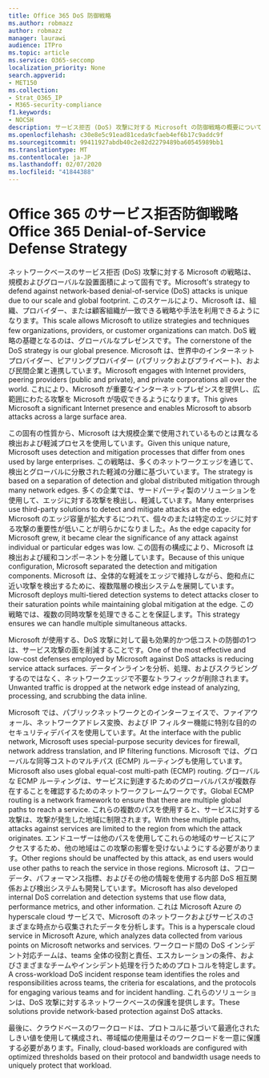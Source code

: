```yaml
---
title: Office 365 DoS 防御戦略
ms.author: robmazz
author: robmazz
manager: laurawi
audience: ITPro
ms.topic: article
ms.service: O365-seccomp
localization_priority: None
search.appverid:
- MET150
ms.collection:
- Strat_O365_IP
- M365-security-compliance
f1.keywords:
- NOCSH
description: サービス拒否 (DoS) 攻撃に対する Microsoft の防御戦略の概要について説明します。
ms.openlocfilehash: c30e8e5c91ead81ceda9cfaeb4ef6b17c9addc9f
ms.sourcegitcommit: 99411927abdb40c2e82d2279489ba60545989bb1
ms.translationtype: MT
ms.contentlocale: ja-JP
ms.lasthandoff: 02/07/2020
ms.locfileid: "41844388"
---
```

# <a name="office-365-denial-of-service-defense-strategy"></a><span data-ttu-id="05fe9-103">Office 365 のサービス拒否防御戦略</span><span class="sxs-lookup"><span data-stu-id="05fe9-103">Office 365 Denial-of-Service Defense Strategy</span></span>

<span data-ttu-id="05fe9-104">ネットワークベースのサービス拒否 (DoS) 攻撃に対する Microsoft の戦略は、規模およびグローバルな設置面積によって固有です。</span><span class="sxs-lookup"><span data-stu-id="05fe9-104">Microsoft's strategy to defend against network-based denial-of-service (DoS) attacks is unique due to our scale and global footprint.</span></span> <span data-ttu-id="05fe9-105">このスケールにより、Microsoft は、組織、プロバイダー、または顧客組織が一致できる戦略や手法を利用できるようになります。</span><span class="sxs-lookup"><span data-stu-id="05fe9-105">This scale allows Microsoft to utilize strategies and techniques few organizations, providers, or customer organizations can match.</span></span> <span data-ttu-id="05fe9-106">DoS 戦略の基礎となるのは、グローバルなプレゼンスです。</span><span class="sxs-lookup"><span data-stu-id="05fe9-106">The cornerstone of the DoS strategy is our global presence.</span></span> <span data-ttu-id="05fe9-107">Microsoft は、世界中のインターネットプロバイダー、ピアリングプロバイダー (パブリックおよびプライベート)、および民間企業と連携しています。</span><span class="sxs-lookup"><span data-stu-id="05fe9-107">Microsoft engages with Internet providers, peering providers (public and private), and private corporations all over the world.</span></span> <span data-ttu-id="05fe9-108">これにより、Microsoft が重要なインターネットプレゼンスを提供し、広範囲にわたる攻撃を Microsoft が吸収できるようになります。</span><span class="sxs-lookup"><span data-stu-id="05fe9-108">This gives Microsoft a significant Internet presence and enables Microsoft to absorb attacks across a large surface area.</span></span>

<span data-ttu-id="05fe9-109">この固有の性質から、Microsoft は大規模企業で使用されているものとは異なる検出および軽減プロセスを使用しています。</span><span class="sxs-lookup"><span data-stu-id="05fe9-109">Given this unique nature, Microsoft uses detection and mitigation processes that differ from ones used by large enterprises.</span></span> <span data-ttu-id="05fe9-110">この戦略は、多くのネットワークエッジを通じて、検出とグローバルに分散された軽減の分離に基づいています。</span><span class="sxs-lookup"><span data-stu-id="05fe9-110">The strategy is based on a separation of detection and global distributed mitigation through many network edges.</span></span> <span data-ttu-id="05fe9-111">多くの企業では、サードパーティ製のソリューションを使用して、エッジに対する攻撃を検出し、軽減しています。</span><span class="sxs-lookup"><span data-stu-id="05fe9-111">Many enterprises use third-party solutions to detect and mitigate attacks at the edge.</span></span> <span data-ttu-id="05fe9-112">Microsoft のエッジ容量が拡大するにつれて、個々のまたは特定のエッジに対する攻撃の重要性が低いことが明らかになりました。</span><span class="sxs-lookup"><span data-stu-id="05fe9-112">As the edge capacity for Microsoft grew, it became clear the significance of any attack against individual or particular edges was low.</span></span> <span data-ttu-id="05fe9-113">この固有の構成により、Microsoft は検出および緩和コンポーネントを分離しています。</span><span class="sxs-lookup"><span data-stu-id="05fe9-113">Because of this unique configuration, Microsoft separated the detection and mitigation components.</span></span> <span data-ttu-id="05fe9-114">Microsoft は、全体的な軽減をエッジで維持しながら、飽和点に近い攻撃を検出するために、複数階層の検出システムを展開しています。</span><span class="sxs-lookup"><span data-stu-id="05fe9-114">Microsoft deploys multi-tiered detection systems to detect attacks closer to their saturation points while maintaining global mitigation at the edge.</span></span> <span data-ttu-id="05fe9-115">この戦略では、複数の同時攻撃を処理できることを保証します。</span><span class="sxs-lookup"><span data-stu-id="05fe9-115">This strategy ensures we can handle multiple simultaneous attacks.</span></span>

<span data-ttu-id="05fe9-116">Microsoft が使用する、DoS 攻撃に対して最も効果的かつ低コストの防御の1つは、サービス攻撃の面を削減することです。</span><span class="sxs-lookup"><span data-stu-id="05fe9-116">One of the most effective and low-cost defenses employed by Microsoft against DoS attacks is reducing service attack surfaces.</span></span> <span data-ttu-id="05fe9-117">データインラインを分析、処理、およびスクラビングするのではなく、ネットワークエッジで不要なトラフィックが削除されます。</span><span class="sxs-lookup"><span data-stu-id="05fe9-117">Unwanted traffic is dropped at the network edge instead of analyzing, processing, and scrubbing the data inline.</span></span>

<span data-ttu-id="05fe9-118">Microsoft では、パブリックネットワークとのインターフェイスで、ファイアウォール、ネットワークアドレス変換、および IP フィルター機能に特別な目的のセキュリティデバイスを使用しています。</span><span class="sxs-lookup"><span data-stu-id="05fe9-118">At the interface with the public network, Microsoft uses special-purpose security devices for firewall, network address translation, and IP filtering functions.</span></span> <span data-ttu-id="05fe9-119">Microsoft では、グローバルな同等コストのマルチパス (ECMP) ルーティングも使用しています。</span><span class="sxs-lookup"><span data-stu-id="05fe9-119">Microsoft also uses global equal-cost multi-path (ECMP) routing.</span></span> <span data-ttu-id="05fe9-120">グローバルな ECMP ルーティングは、サービスに到達するためのグローバルパスが複数存在することを確認するためのネットワークフレームワークです。</span><span class="sxs-lookup"><span data-stu-id="05fe9-120">Global ECMP routing is a network framework to ensure that there are multiple global paths to reach a service.</span></span> <span data-ttu-id="05fe9-121">これらの複数のパスを使用すると、サービスに対する攻撃は、攻撃が発生した地域に制限されます。</span><span class="sxs-lookup"><span data-stu-id="05fe9-121">With these multiple paths, attacks against services are limited to the region from which the attack originates.</span></span> <span data-ttu-id="05fe9-122">エンドユーザーは他のパスを使用してこれらの地域のサービスにアクセスするため、他の地域はこの攻撃の影響を受けないようにする必要があります。</span><span class="sxs-lookup"><span data-stu-id="05fe9-122">Other regions should be unaffected by this attack, as end users would use other paths to reach the service in those regions.</span></span> <span data-ttu-id="05fe9-123">Microsoft は、フローデータ、パフォーマンス指標、およびその他の情報を使用する内部 DoS 相互関係および検出システムも開発しています。</span><span class="sxs-lookup"><span data-stu-id="05fe9-123">Microsoft has also developed internal DoS correlation and detection systems that use flow data, performance metrics, and other information.</span></span> <span data-ttu-id="05fe9-124">これは Microsoft Azure の hyperscale cloud サービスで、Microsoft のネットワークおよびサービスのさまざまな時点から収集されたデータを分析します。</span><span class="sxs-lookup"><span data-stu-id="05fe9-124">This is a hyperscale cloud service in Microsoft Azure, which analyzes data collected from various points on Microsoft networks and services.</span></span> <span data-ttu-id="05fe9-125">ワークロード間の DoS インシデント対応チームは、teams 全体の役割と責任、エスカレーションの条件、およびさまざまなチームやインシデント処理を行うためのプロトコルを特定します。</span><span class="sxs-lookup"><span data-stu-id="05fe9-125">A cross-workload DoS incident response team identifies the roles and responsibilities across teams, the criteria for escalations, and the protocols for engaging various teams and for incident handling.</span></span> <span data-ttu-id="05fe9-126">これらのソリューションは、DoS 攻撃に対するネットワークベースの保護を提供します。</span><span class="sxs-lookup"><span data-stu-id="05fe9-126">These solutions provide network-based protection against DoS attacks.</span></span>

<span data-ttu-id="05fe9-127">最後に、クラウドベースのワークロードは、プロトコルに基づいて最適化されたしきい値を使用して構成され、帯域幅の使用量はそのワークロードを一意に保護する必要があります。</span><span class="sxs-lookup"><span data-stu-id="05fe9-127">Finally, cloud-based workloads are configured with optimized thresholds based on their protocol and bandwidth usage needs to uniquely protect that workload.</span></span>
